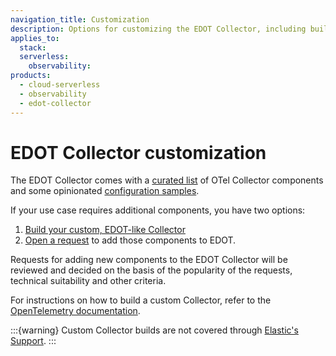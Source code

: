 ```yaml
---
navigation_title: Customization
description: Options for customizing the EDOT Collector, including building a custom collector or requesting new components.
applies_to:
  stack:
  serverless:
    observability:
products:
  - cloud-serverless
  - observability
  - edot-collector
---
```


# EDOT Collector customization

The EDOT Collector comes with a [curated list](./components.md) of OTel Collector components and some opinionated [configuration samples](https://github.com/elastic/elastic-agent/tree/main/internal/pkg/otel/samples).

If your use case requires additional components, you have two options:

1. [Build your custom, EDOT-like Collector](./custom-collector.md)
2. [Open a request](https://github.com/elastic/elastic-agent/issues/new/choose) to add those components to EDOT.

Requests for adding new components to the EDOT Collector will be reviewed and decided on the basis of the popularity of the requests, technical suitability and other criteria.

For instructions on how to build a custom Collector, refer to the [OpenTelemetry documentation](https://opentelemetry.io/docs/collector/custom-collector/).

:::{warning}
Custom Collector builds are not covered through [Elastic's Support](https://www.elastic.co/support_policy).
:::
